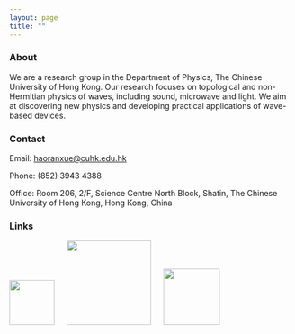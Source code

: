 ```yaml
---
layout: page
title: ""
---
```


### About

We are a research group in the Department of Physics, The Chinese University of Hong Kong. Our research focuses on topological and non-Hermitian physics of waves, including sound, microwave and light. We aim at discovering new physics and developing practical applications of wave-based devices.

### Contact
Email: haoranxue@cuhk.edu.hk

Phone: (852) 3943 4388

Office: Room 206, 2/F, Science Centre North Block, Shatin, The Chinese University of Hong Kong, Hong Kong, China

### Links
[<img src="https://github.com/user-attachments/assets/8c010d10-9c2a-4b45-8fff-38440613f48c" width="80">](https://newww.phy.cuhk.edu.hk/teaching_staff/xue-haoran)
&emsp;
[<img src="https://github.com/user-attachments/assets/09fc65c0-d8ad-4fbb-bbf0-d4a362f237b9" width="150">](https://scholar.google.com/citations?user=NyAyLpIAAAAJ&hl=en)
&emsp;
[<img src="https://github.com/user-attachments/assets/6b616f05-f091-42a9-a947-647085e46206" width="100">](https://orcid.org/0000-0002-1040-1137)




